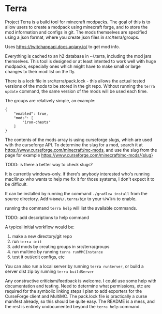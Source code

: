 # Terra

Project Terra is a build tool for minecraft modpacks.
The goal of this is to allow users to create a modpack using minecraft forge, and to store the mod information and configs in git.
The mods themselves are specified using a json format, where you create json files in src/terra/groups.

Uses https://twitchappapi.docs.apiary.io/ to get mod info.

Everything is cached to an h2 database in ~/.terra, including the mod jars themselves.  This tool is designed or at least intented to work well with huge modpacks, especially ones which might have to make small or large changes to their mod list on the fly.

There is a lock file in src/terra/pack.lock - this allows the actual tested versions of the mods to be stored in
the git repo.  Without running the ```terra update``` command, the same version of the mods will be used each time.

The groups are relatively simple, an example:
```
{
    "enabled": true,
    "mods": [
        "iron-chests"
    ]
}
```

The contents of the mods array is using curseforge slugs, which are used with the curseforge API. To determine the
slug for a mod, search it at https://www.curseforge.com/minecraft/mc-mods, and use the slug from the page for example
https://www.curseforge.com/minecraft/mc-mods/{slug}

TODO: is there a better way to check slugs?

It is currently windows-only.  If there's anybody interested who's running mac/linux who wants to help me fix it for those systems, I don't expect it to be difficult.

It can be installed by running the command ```./gradlew install``` from the source directory.  Add ```%Home%/.terra/bin``` to your ```%PATH%``` to enable.

running the command ```terra help``` will list the available commands.

TODO: add descriptions to help command

A typical initial workflow would be:
1. make a new directory/git repo
1. run ```terra init```
1. add mods by creating groups in src/terra/groups
1. run multimc by running ```terra runMMCInstance```
1. test it out/edit configs, etc

You can also run a local server by running ```terra runServer```, or build a server dist zip by running ```terra buildServer```

Any constructive criticism/feedback is welcome.
I could use some help with documentation and testing.
Need to determine what permissions, etc are required for the symbolic linking steps
I plan to add exporters for the CurseForge client and MultiMC. The pack.lock file is practically a curse manifest already, so this should be quite easy.
The README is a mess, and the rest is entirely undocumented beyond the ```terra help``` command.
